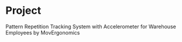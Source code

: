 # Project
Pattern Repetition Tracking System with Accelerometer for Warehouse Employees by MovErgonomics

